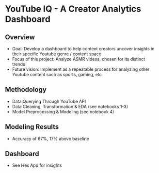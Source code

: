 # YouTube IQ - A Creator Analytics Dashboard

## Overview
- Goal: Develop a dashboard to help content creators uncover insights in their specific Youtube genre / content space
- Focus of this project: Analyze ASMR videos, chosen for its distinct trends
- Future vision: Implement as a repeatable process for analyzing other Youtube content such as sports, gaming, etc

## Methodology

- Data Querying Through YouTube API
- Data Cleaning, Transformation & EDA (see notebooks 1-3)
- Model Preprocessing & Modeling (see notebook 4)
 
## Modeling Results
- Accuracy of 67%, 17% above baseline

## Dashboard
- See Hex App for insights
